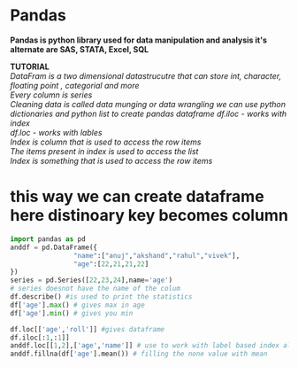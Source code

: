 # Pandas
**Pandas is python library used for data manipulation and analysis it's alternate are SAS, STATA, Excel, SQL**

**TUTORIAL**  
*DataFram is a two dimensional datastrucutre that can store int, character, floating point , categorial and more*   
*Every column is series*  
*Cleaning data is called data munging or data wrangling*
*we can use python dictionaries and python list to create pandas dataframe*
*df.iloc - works with index*  
*df.loc - works with lables*    
*Index is column that is used to access the row items*  
*The items present in index is used to access the list*  
*Index is something that is used to access the row items*  



# this way we can create dataframe here distinoary key becomes column
```py
import pandas as pd
anddf = pd.DataFrame({
                "name":["anuj","akshand","rahul","vivek"],
                "age":[22,21,21,22]
})
series = pd.Series([22,23,24],name='age')
# series doesnot have the name of the colum
df.describe() #is used to print the statistics
df['age'].max() # gives max in age
df['age'].min() # gives you min

df.loc[['age','roll']] #gives dataframe
df.iloc[:1,:1]]
anddf.loc[[1,2],['age','name']] # use to work with label based index also known as column based index.
anddf.fillna(df['age'].mean()) # filling the none value with mean

```
